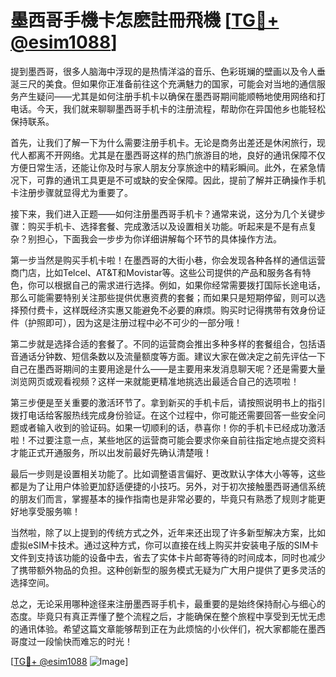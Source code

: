 # 墨西哥手機卡怎麽註冊飛機 [[TG💪+ @esim1088](https://t.me/s/esim1088)]

提到墨西哥，很多人脑海中浮现的是热情洋溢的音乐、色彩斑斓的壁画以及令人垂涎三尺的美食。但如果你正准备前往这个充满魅力的国家，可能会对当地的通信服务产生疑问——尤其是如何注册手机卡以确保在墨西哥期间能顺畅地使用网络和打电话。今天，我们就来聊聊墨西哥手机卡的注册流程，帮助你在异国他乡也能轻松保持联系。

首先，让我们了解一下为什么需要注册手机卡。无论是商务出差还是休闲旅行，现代人都离不开网络。尤其是在墨西哥这样的热门旅游目的地，良好的通讯保障不仅方便日常生活，还能让你及时与家人朋友分享旅途中的精彩瞬间。此外，在紧急情况下，可靠的通讯工具更是不可或缺的安全保障。因此，提前了解并正确操作手机卡注册步骤就显得尤为重要了。

接下来，我们进入正题——如何注册墨西哥手机卡？通常来说，这分为几个关键步骤：购买手机卡、选择套餐、完成激活以及设置相关功能。听起来是不是有点复杂？别担心，下面我会一步步为你详细讲解每个环节的具体操作方法。

第一步当然是购买手机卡啦！在墨西哥的大街小巷，你会发现各种各样的通信运营商门店，比如Telcel、AT&T和Movistar等。这些公司提供的产品和服务各有特色，你可以根据自己的需求进行选择。例如，如果你经常需要拨打国际长途电话，那么可能需要特别关注那些提供优惠资费的套餐；而如果只是短期停留，则可以选择预付费卡，这样既经济实惠又能避免不必要的麻烦。购买时记得携带有效身份证件（护照即可），因为这是注册过程中必不可少的一部分哦！

第二步就是选择合适的套餐了。不同的运营商会推出多种多样的套餐组合，包括语音通话分钟数、短信条数以及流量额度等方面。建议大家在做决定之前先评估一下自己在墨西哥期间的主要用途是什么——是主要用来发消息聊天呢？还是需要大量浏览网页或观看视频？这样一来就能更精准地挑选出最适合自己的选项啦！

第三步便是至关重要的激活环节了。拿到新买的手机卡后，请按照说明书上的指引拨打电话给客服热线完成身份验证。在这个过程中，你可能还需要回答一些安全问题或者输入收到的验证码。如果一切顺利的话，恭喜你！你的手机卡已经成功激活啦！不过要注意一点，某些地区的运营商可能会要求你亲自前往指定地点提交资料才能正式开通服务，所以出发前最好先确认清楚哦！

最后一步则是设置相关功能了。比如调整语言偏好、更改默认字体大小等等，这些都是为了让用户体验更加舒适便捷的小技巧。另外，对于初次接触墨西哥通信系统的朋友们而言，掌握基本的操作指南也是非常必要的，毕竟只有熟悉了规则才能更好地享受服务嘛！

当然啦，除了以上提到的传统方式之外，近年来还出现了许多新型解决方案，比如虚拟eSIM卡技术。通过这种方式，你可以直接在线上购买并安装电子版的SIM卡文件到支持该功能的设备中去，省去了实体卡片邮寄等待的时间成本，同时也减少了携带额外物品的负担。这种创新型的服务模式无疑为广大用户提供了更多灵活的选择空间。

总之，无论采用哪种途径来注册墨西哥手机卡，最重要的是始终保持耐心与细心的态度。毕竟只有真正弄懂了整个流程之后，才能确保在整个旅程中享受到无忧无虑的通讯体验。希望这篇文章能够帮到正在为此烦恼的小伙伴们，祝大家都能在墨西哥度过一段愉快而难忘的时光！

[[TG💪+ @esim1088](https://t.me/s/esim1088) ![Image](https://i.postimg.cc/4NQfJmqS/Snipaste-2025-05-13-00-14-12.png)]